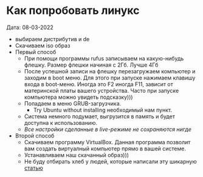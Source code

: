 # Как попробовать линукс

Дата: 08-03-2022

- выбираем дистрибутив и de
- Скачиваем iso образ
- Первый способ
	- При помощи программы rufus записываем на какую-нибудь флешку. Размер флешки начиная с 2Гб. Лучше 4Гб
	- После успешной записи на флешку перезагружаем компьютер и заходим в boot меню. Для этого при запуске нажимаем клавишу входа в boot-меню. Иногда это F2 иногда F11, зависит от материнской платы вашего устройства. Часто при запуске компьютера можно увидеть подсказку)))
	- Попадаем в меню GRUB-загрузчика.
		- Try Ubuntu without installing необходимый нам пункт.
	- Система немного подумает, выгрузится в память и будет доступна к использованию.
	- _Все настройки сделанные в live-режиме не сохраняются нигде_
- Второй способ
	- Скачиваем программу VirtualBox. Данная программа позволит вам создать виртуалный компьютер прямо в вашей системе.
	- Устанавливаем наш скачанный образ)))
	- Не буду отбирать хлеб у людей, которые написали эту шикарную [статью](https://losst.ru/ustanovka-linux-na-virtualbox)
